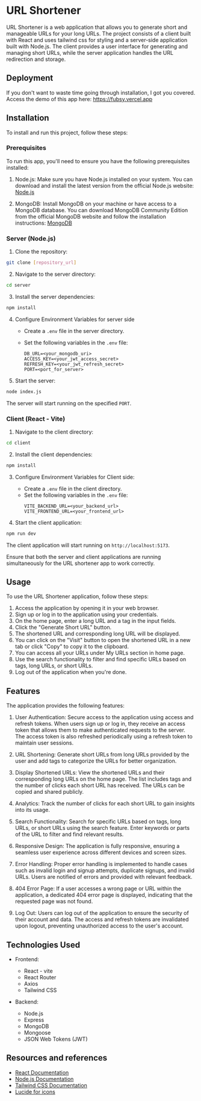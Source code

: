 # URL Shortener

URL Shortener is a web application that allows you to generate short and manageable URLs for your long URLs. The project consists of a client built with React and uses tailwind css for styling and a server-side application built with Node.js. The client provides a user interface for generating and managing short URLs, while the server application handles the URL redirection and storage.

## Deployment

If you don't want to waste time going through installation, I got you covered. Access the demo of this app here: https://fubsy.vercel.app

## Installation

To install and run this project, follow these steps:

### Prerequisites

To run this app, you'll need to ensure you have the following prerequisites installed:

1.  Node.js: Make sure you have Node.js installed on your system. You can download and install the latest version from the official Node.js website: [Node.js](https://nodejs.org)

2.  MongoDB: Install MongoDB on your machine or have access to a MongoDB database. You can download MongoDB Community Edition from the official MongoDB website and follow the installation instructions: [MongoDB](https://www.mongodb.com/try/download/community)

### Server (Node.js)

1. Clone the repository:

```bash
git clone [repository_url]
```

2. Navigate to the server directory:

```bash
cd server
```

3. Install the server dependencies:

```bash
npm install
```

4. Configure Environment Variables for server side

   - Create a `.env` file in the server directory.
   - Set the following variables in the `.env` file:

     ```
     DB_URL=<your_mongodb_uri>
     ACCESS_KEY=<your_jwt_access_secret>
     REFRESH_KEY=<your_jwt_refresh_secret>
     PORT=<port_for_server>
     ```

5. Start the server:

```bash
node index.js
```

The server will start running on the specified `PORT`.

### Client (React - Vite)

1. Navigate to the client directory:

```bash
cd client
```

2. Install the client dependencies:

```bash
npm install
```

3. Configure Environment Variables for Client side:

   - Create a `.env` file in the client directory.
   - Set the following variables in the `.env` file:
     ```
     VITE_BACKEND_URL=<your_backend_url>
     VITE_FRONTEND_URL=<your_frontend_url>
     ```

4. Start the client application:

```bash
npm run dev
```

The client application will start running on `http://localhost:5173`.

Ensure that both the server and client applications are running simultaneously for the URL shortener app to work correctly.

## Usage

To use the URL Shortener application, follow these steps:

1. Access the application by opening it in your web browser.
2. Sign up or log in to the application using your credentials.
3. On the home page, enter a long URL and a tag in the input fields.
4. Click the "Generate Short URL" button.
5. The shortened URL and corresponding long URL will be displayed.
6. You can click on the "Visit" button to open the shortened URL in a new tab or click "Copy" to copy it to the clipboard.
7. You can access all your URLs under My URLs section in home page.
8. Use the search functionality to filter and find specific URLs based on tags, long URLs, or short URLs.
9. Log out of the application when you're done.

## Features

The application provides the following features:

1. User Authentication: Secure access to the application using access and refresh tokens. When users sign up or log in, they receive an access token that allows them to make authenticated requests to the server. The access token is also refreshed periodically using a refresh token to maintain user sessions.

2. URL Shortening: Generate short URLs from long URLs provided by the user and add tags to categorize the URLs for better organization.

3. Display Shortened URLs: View the shortened URLs and their corresponding long URLs on the home page. The list includes tags and the number of clicks each short URL has received. The URLs can be copied and shared publicly.

4. Analytics: Track the number of clicks for each short URL to gain insights into its usage.

5. Search Functionality: Search for specific URLs based on tags, long URLs, or short URLs using the search feature. Enter keywords or parts of the URL to filter and find relevant results.

6. Responsive Design: The application is fully responsive, ensuring a seamless user experience across different devices and screen sizes.

7. Error Handling: Proper error handling is implemented to handle cases such as invalid login and signup attempts, duplicate signups, and invalid URLs. Users are notified of errors and provided with relevant feedback.

8. 404 Error Page: If a user accesses a wrong page or URL within the application, a dedicated 404 error page is displayed, indicating that the requested page was not found.

9. Log Out: Users can log out of the application to ensure the security of their account and data. The access and refresh tokens are invalidated upon logout, preventing unauthorized access to the user's account.

## Technologies Used

- Frontend:

  - React - vite
  - React Router
  - Axios
  - Tailwind CSS

- Backend:
  - Node.js
  - Express
  - MongoDB
  - Mongoose
  - JSON Web Tokens (JWT)

## Resources and references

- [React Documentation](https://react.dev)
- [Node.js Documentation](https://nodejs.org/en/docs)
- [Tailwind CSS Documentation](https://tailwindcss.com/docs)
- [Lucide for icons](https://lucide.dev)
